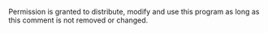  Permission is granted to distribute, modify and use this program as long as this comment is not removed or changed.